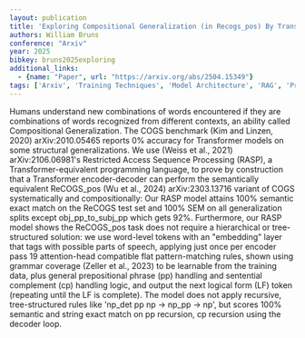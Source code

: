```yaml
---
layout: publication
title: 'Exploring Compositional Generalization (in Recogs_pos) By Transformers Using Restricted Access Sequence Processing (RASP)'
authors: William Bruns
conference: "Arxiv"
year: 2025
bibkey: bruns2025exploring
additional_links:
  - {name: "Paper", url: "https://arxiv.org/abs/2504.15349"}
tags: ['Arxiv', 'Training Techniques', 'Model Architecture', 'RAG', 'Pretraining Methods', 'Transformer', 'Attention Mechanism']
---
```

Humans understand new combinations of words encountered if they are
combinations of words recognized from different contexts, an ability called
Compositional Generalization. The COGS benchmark (Kim and Linzen, 2020)
arXiv:2010.05465 reports 0% accuracy for Transformer models on some structural
generalizations. We use (Weiss et al., 2021) arXiv:2106.06981's Restricted
Access Sequence Processing (RASP), a Transformer-equivalent programming
language, to prove by construction that a Transformer encoder-decoder can
perform the semantically equivalent ReCOGS_pos (Wu et al., 2024)
arXiv:2303.13716 variant of COGS systematically and compositionally: Our RASP
model attains 100% semantic exact match on the ReCOGS test set and 100% SEM on
all generalization splits except obj_pp_to_subj_pp which gets 92%. Furthermore,
our RASP model shows the ReCOGS_pos task does not require a hierarchical or
tree-structured solution: we use word-level tokens with an "embedding" layer
that tags with possible parts of speech, applying just once per encoder pass 19
attention-head compatible flat pattern-matching rules, shown using grammar
coverage (Zeller et al., 2023) to be learnable from the training data, plus
general prepositional phrase (pp) handling and sentential complement (cp)
handling logic, and output the next logical form (LF) token (repeating until
the LF is complete). The model does not apply recursive, tree-structured rules
like 'np_det pp np -> np_pp -> np', but scores 100% semantic and string exact
match on pp recursion, cp recursion using the decoder loop.
